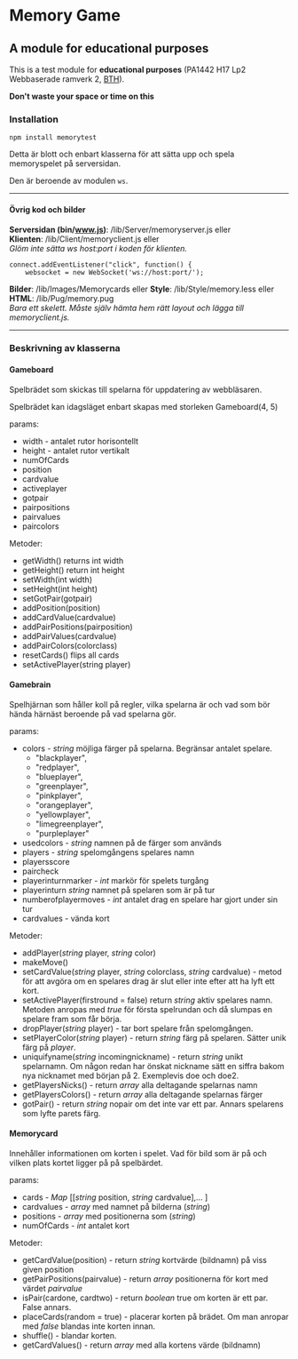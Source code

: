 # Memory Game

## A module for educational purposes

This is a test module for **educational purposes** (PA1442 H17 Lp2 Webbaserade ramverk 2, [BTH](https://www.bth.se/)).

**Don't waste your space or time on this**

### Installation
`npm install memorytest`

Detta är blott och enbart klasserna för att sätta upp och spela memoryspelet på serversidan.

Den är beroende av modulen `ws`.

---

#### Övrig kod och bilder

**Serversidan (bin/www.js)**: /lib/Server/memoryserver.js eller <br>
**Klienten**: /lib/Client/memoryclient.js eller <br>
*Glöm inte sätta ws host:port i koden för klienten.*
```
connect.addEventListener("click", function() {
    websocket = new WebSocket('ws://host:port/');
```

**Bilder**: /lib/Images/Memorycards eller
**Style**: /lib/Style/memory.less eller
**HTML**: /lib/Pug/memory.pug<br>
*Bara ett skelett. Måste själv hämta hem rätt layout och lägga till memoryclient.js.*


---
### Beskrivning av klasserna
#### Gameboard
Spelbrädet som skickas till spelarna för uppdatering av webbläsaren.


Spelbrädet kan idagsläget enbart skapas med storleken Gameboard(4, 5)

params:
- width - antalet rutor horisontellt
- height - antalet rutor vertikalt
- numOfCards
- position
- cardvalue
- activeplayer
- gotpair
- pairpositions
- pairvalues
- paircolors

Metoder:
- getWidth() returns int width
- getHeight() return int height
- setWidth(int width)
- setHeight(int height)
- setGotPair(gotpair)
- addPosition(position)
- addCardValue(cardvalue)
- addPairPositions(pairposition)
- addPairValues(cardvalue)
- addPairColors(colorclass)
- resetCards() flips all cards
- setActivePlayer(string player)

#### Gamebrain
Spelhjärnan som håller koll på regler, vilka spelarna är och vad som bör hända härnäst beroende på vad spelarna gör.

params:
- colors - *string* möjliga färger på spelarna. Begränsar antalet spelare.
    - "blackplayer",
    - "redplayer",
    - "blueplayer",
    - "greenplayer",
    - "pinkplayer",
    - "orangeplayer",
    - "yellowplayer",
    - "limegreenplayer",
    - "purpleplayer"
- usedcolors - *string* namnen på de färger som används
- players - *string* spelomgångens spelares namn
- playersscore
- paircheck
- playerinturnmarker - *int* markör för spelets turgång
- playerinturn *string* namnet på spelaren som är på tur
- numberofplayermoves - *int* antalet drag en spelare har gjort under sin tur
- cardvalues - vända kort

Metoder:

- addPlayer(*string* player, *string* color)
- makeMove()
- setCardValue(*string* player, *string* colorclass, *string* cardvalue) - metod för att avgöra om en spelares drag är slut eller inte efter att ha lyft ett kort.
- setActivePlayer(firstround = false) return *string* aktiv spelares namn. Metoden anropas med *true* för första spelrundan och då slumpas en spelare fram som får börja.
- dropPlayer(*string* player) - tar bort spelare från spelomgången.
- setPlayerColor(*string* player) - return *string* färg på spelaren. Sätter unik färg på *player*.
- uniquifyname(*string* incomingnickname) - return *string* unikt spelarnamn. Om någon redan har önskat nickname sätt en siffra bakom nya nicknamet med början på 2. Exemplevis doe och doe2.
- getPlayersNicks() - return *array* alla deltagande spelarnas namn
- getPlayersColors() - return *array* alla deltagande spelarnas färger
- gotPair() - return *string* nopair om det inte var ett par. Annars spelarens som lyfte parets färg.

#### Memorycard
Innehåller informationen om korten i spelet. Vad för bild som är på och vilken plats kortet ligger på på spelbärdet.

params:
- cards - *Map* [[*string* position, *string* cardvalue],... ]
- cardvalues - *array* med namnet på bilderna (*string*)
- positions - *array* med positionerna som (*string*)
- numOfCards - *int* antalet kort

Metoder:
- getCardValue(position) - return *string* kortvärde (bildnamn) på viss given position
- getPairPositions(pairvalue) - return *array* positionerna för kort med värdet *pairvalue*
- isPair(cardone, cardtwo) - return *boolean* true om korten är ett par. False annars.
- placeCards(random = true) - placerar korten på brädet. Om man anropar med *false* blandas inte korten innan.
- shuffle() - blandar korten.
- getCardValues() - return *array* med alla kortens värde (bildnamn)
